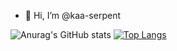 - 👋 Hi, I’m @kaa-serpent

![Anurag's GitHub stats](https://github-readme-stats.vercel.app/api?username=kaa-serpent&count_private=true)
[![Top Langs](https://github-readme-stats.vercel.app/api/top-langs/?username=kaa-serpent&count_private=true)](https://github.com/anuraghazra/github-readme-stats)

<!---
kaa-serpent/kaa-serpent is a ✨ special ✨ repository because its `README.md` (this file) appears on your GitHub profile.
You can click the Preview link to take a look at your changes.
--->

